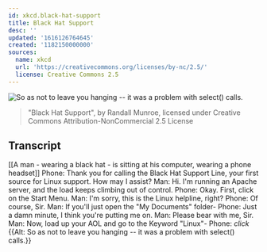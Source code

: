 ```yaml
---
id: xkcd.black-hat-support
title: Black Hat Support
desc: ''
updated: '1616126764645'
created: '1182150000000'
sources:
  name: xkcd
  url: 'https://creativecommons.org/licenses/by-nc/2.5/'
  license: Creative Commons 2.5
---
```

![So as not to leave you hanging -- it was a problem with select() calls.](https://imgs.xkcd.com/comics/black_hat_support.png)
> "Black Hat Support", by Randall Munroe, licensed under Creative Commons Attribution-NonCommercial 2.5 License

## Transcript
[[A man - wearing a black hat - is sitting at his computer, wearing a phone headset]]
Phone: Thank you for calling the Black Hat Support Line, your first source for Linux support. How may I assist?
Man: Hi. I'm running an Apache server, and the load keeps climbing out of control.
Phone: Okay. First, click on the Start Menu.
Man: I'm sorry, this is the Linux helpline, right?
Phone: Of course, Sir.
Man: If you'll just open the "My Documents" folder-
Phone: Just a damn minute, I think you're putting me on.
Man: Please bear with me, Sir.
Man: Now, load up your AOL and go to the Keyword "Linux"-
Phone: *click*
{{Alt: So as not to leave you hanging -- it was a problem with select() calls.}}
